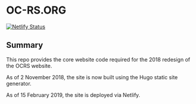 # OC-RS.ORG

[![Netlify Status](https://api.netlify.com/api/v1/badges/a564c19d-cfc2-446a-b61d-4633d0dabbcd/deploy-status)](https://app.netlify.com/sites/trusting-kowalevski-bfe3cc/deploys)

## Summary
This repo provides the core website code required for the 2018 redesign of the OCRS website.

As of 2 November 2018, the site is now built using the Hugo static site generator.

As of 15 February 2019, the site is deployed via Netlify.